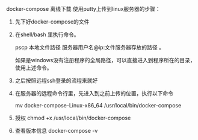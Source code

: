 docker-compose 离线下载 使用putty上传到linux服务器的步骤：


1. 先下好docker-compose的文件

2. 在shell/bash 里执行命令。

	pscp 本地文件路径   服务器用户名@ip:文件服务器存放的路径 。

	如果是windows没有注册程序的全局路径，可以直接进入到程序所在的目录，使用上述命令。

3. 之后按照远程ssh登录的流程来就好

4. 在服务器的远程命令行里，先进入到之前上传的位置，执行以下命令
	
	 mv docker-compose-Linux-x86_64 /usr/local/bin/docker-compose

5. 授权 chmod +x /usr/local/bin/docker-compose

6. 查看版本信息 docker-compose -v